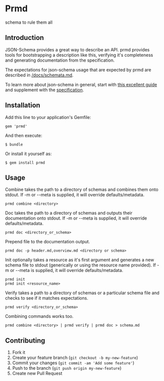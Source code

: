 # Prmd

schema to rule them all

## Introduction

JSON-Schema provides a great way to describe an API. prmd provides tools for bootstrapping a description like this, verifying it's completeness and generating documentation from the specification.

The expectations for json-schema usage that are expected by prmd are described in [/docs/schemata.md](/docs/schemata.md).

To learn more about json-schema in general, start with [this excellent guide](http://spacetelescope.github.io/understanding-json-schema/) and supplement with the [specification](http://json-schema.org/documentation.html).

## Installation

Add this line to your application's Gemfile:

    gem 'prmd'

And then execute:

    $ bundle

Or install it yourself as:

    $ gem install prmd

## Usage

Combine takes the path to a directory of schemas and combines them onto stdout. If -m or --meta is supplied, it will override defaults/metadata.

```
prmd combine <directory>
```

Doc takes the path to a directory of schemas and outputs their documentation onto stdout. If -m or --meta is supplied, it will override defaults/metadata.

```
prmd doc <directory_or_schema>
```

Prepend file to the documentation output.

```
prmd doc -p header.md,overview.md <directory or schema>
```

Init optionally takes a resource as it's first argument and generates a new schema file to stdout (generically or using the resource name provided). If -m or --meta is supplied, it will override defaults/metadata.

```
prmd init
prmd init <resource_name>
```

Verify takes a path to a directory of schemas or a particular schema file and checks to see if it matches expectations.

```
prmd verify <directory_or_schema>
```

Combining commands works too.

```
prmd combine <directory> | prmd verify | prmd doc > schema.md
```

## Contributing

1. Fork it
2. Create your feature branch (`git checkout -b my-new-feature`)
3. Commit your changes (`git commit -am 'Add some feature'`)
4. Push to the branch (`git push origin my-new-feature`)
5. Create new Pull Request
